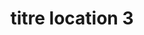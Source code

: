 ---
title: titre location 3
menu: location3
slug: location3
onpage_menu: true
body_classes: "modular header-image fullwidth"
content:
    items: '@self.modular'
    order:
        by: default
        dir: asc
        custom:
            - _location3
            - _callout
            - _features
---